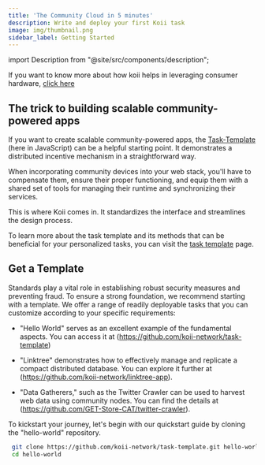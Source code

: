 ```yaml
---
title: 'The Community Cloud in 5 minutes'
description: Write and deploy your first Koii task
image: img/thumbnail.png
sidebar_label: Getting Started
---
```


import Description from "@site/src/components/description";

<Description
text=""
/>

If you want to know more about how koii helps in leveraging consumer hardware, [click here](/concepts/gradual-consensus/)

## The trick to building scalable community-powered apps

If you want to create scalable community-powered apps, the [Task-Template](https://github.com/koii-network/task-template) (here in JavaScript) can be a helpful starting point. It demonstrates a distributed incentive mechanism in a straightforward way.

When incorporating community devices into your web stack, you'll have to compensate them, ensure their proper functioning, and equip them with a shared set of tools for managing their runtime and synchronizing their services.

This is where Koii comes in. It standardizes the interface and streamlines the design process.

To learn more about the task template and its methods that can be beneficial for your personalized tasks, you can visit the [task template](/develop/koii-task-101/) page.

<!-- ## Your first 'Task'

Requests for compute from the network are packaged into a Task, which must follow a particular format in order to run on the existing nodes. The table below shows the key functions of a task, which can be modified almost infinitely to accommodate a wide range of applications.

To keep things organized, the task runtime is broken up into rounds based on the network timestamp. Each round, all participating nodes prepare and broadcast a 'submission', which includes proof of their participation.

The [Gradual Consensus](/develop/koii-task-101/what-are-tasks/) standard defines a process of gathering submissions, verifying their validity, and distributing rewards appropriately among the participating nodes. Distributions of rewards must also follow a verification flow, and can be rejected by participants if they are found to be incorrect. -->

## Get a Template

Standards play a vital role in establishing robust security measures and preventing fraud. To ensure a strong foundation, we recommend starting with a template. We offer a range of readily deployable tasks that you can customize according to your specific requirements:

- "Hello World" serves as an excellent example of the fundamental aspects. You can access it at (https://github.com/koii-network/task-template)

- "Linktree" demonstrates how to effectively manage and replicate a compact distributed database. You can explore it further at (https://github.com/koii-network/linktree-app).

- "Data Gatherers," such as the Twitter Crawler can be used to harvest web data using community nodes. You can find the details at (https://github.com/GET-Store-CAT/twitter-crawler).

To kickstart your journey, let's begin with our quickstart guide by cloning the "hello-world" repository.

```bash
 git clone https://github.com/koii-network/task-template.git hello-world
 cd hello-world
```

<!-- ## How do tasks stay secure?

There are two ways to build applications within the Koii stack:

    1. Import existing code and add submission generation and verification

    2. Build fresh, and integrate submission generation and verification into the app directly.

In either case, the logic for connecting a single runtime to the larger network follows the same structure. First generating proof data, before submitting it to the network and then validating the submissions of others.

| Method              | Description                                                                                                                                                                                                                                                                              |
| ------------------- | ---------------------------------------------------------------------------------------------------------------------------------------------------------------------------------------------------------------------------------------------------------------------------------------- |
| `task()`            | This is where you can trigger the core runtime of your app, configure sub-modules, and start the services that will prepare submission data. For already existing apps, this can usually be left empty, while relying on the existing app to generate and populate a database of proofs. |
| `fetchSubmission()` | After completing the task, the results/work will be stored either on [IPFS](https://ipfs.tech/) or [NeDB](https://dbdb.io/db/nedb). This method fetches the results/work from where it was stored, and prepares a compact submission object for SubmitTask().                            |
| `submitTask()`      | This method calls a `namespace` method and submits the task's results/work to K2.                                                                                                                                                                                                        |
| `validateNode()`    | This method contains logic to verify a node's submission value.                                                                                                                                                                                                                          |

## Managing Distributions

Each round, one node is randomly selected to tally the submissions and submit a distribution event. This is a considerably smaller task than the actual runtime, submission, and audit mechanisms, and is mostly just a matter of summing on-chain submissions and accounting rewards proportional to contribution, or penalties where a submission failed verification by other nodes.

| Method                       | Description                                                                                                                                                                                                                                                              |
| ---------------------------- | ------------------------------------------------------------------------------------------------------------------------------------------------------------------------------------------------------------------------------------------------------------------------ |
| `generateDistributionList()` | This method contains the logic to generate a [distribution list](/develop/write-a-koii-task/task-development-guide/k2-task-template/distribution-functions). We have provided a sample logic that rewards 1 KOII to all the nodes with valid submissions for that round. |
| `submitDistributionList()`   | Makes a call to a `namespace` method of the task-node to upload the distribution list to K2                                                                                                                                                                              |
| `validateDistribution()`     | The logic to validate the distribution list goes here and the method will receive the distribution list submitted from the task-state.                                                                                                                                   |
| `auditDistribution()`        | Makes a call to the `namespace` of task-node to raise an audit against the distribution list if the validation fails.                                                                                                                                                    |

In the next section, we'll dive into the [Hello World](https://github.com/koii-network/task-template) task and explore how the task nodes find consensus and keep the task secure. -->

